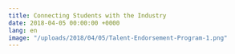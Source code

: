 ```yaml
---
title: Connecting Students with the Industry
date: 2018-04-05 00:00:00 +0000
lang: en
image: "/uploads/2018/04/05/Talent-Endorsement-Program-1.png"
---
```


